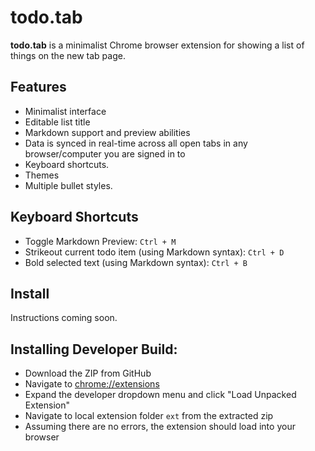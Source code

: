 todo.tab
========

**todo.tab** is a minimalist Chrome browser extension for showing a list of things on the new tab page.

Features
--------

- Minimalist interface
- Editable list title
- Markdown support and preview abilities
- Data is synced in real-time across all open tabs in any browser/computer you are signed in to
- Keyboard shortcuts.
- Themes
- Multiple bullet styles.

Keyboard Shortcuts
------------------

- Toggle Markdown Preview: `Ctrl + M` 
- Strikeout current todo item (using Markdown syntax): `Ctrl + D`
- Bold selected text (using Markdown syntax): `Ctrl + B`

Install
-------

Instructions coming soon.


Installing Developer Build:
---------------------------

- Download the ZIP from GitHub
- Navigate to [chrome://extensions](chrome://extensions)
- Expand the developer dropdown menu and click "Load Unpacked Extension"
- Navigate to local extension folder `ext` from the extracted zip
- Assuming there are no errors, the extension should load into your browser